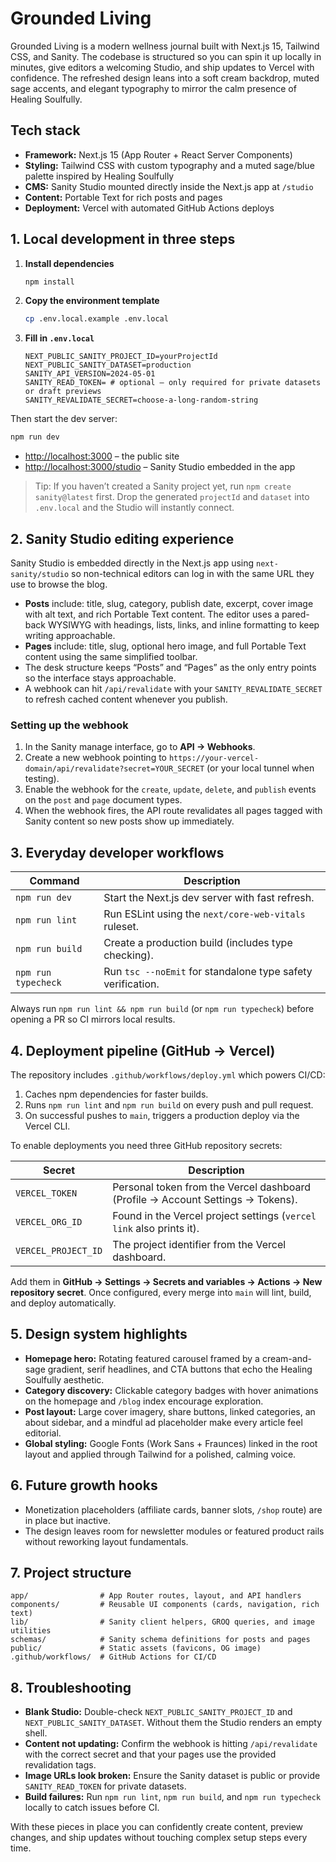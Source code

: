 # Grounded Living

Grounded Living is a modern wellness journal built with Next.js 15, Tailwind CSS, and Sanity. The codebase is structured so you
can spin it up locally in minutes, give editors a welcoming Studio, and ship updates to Vercel with confidence. The refreshed
design leans into a soft cream backdrop, muted sage accents, and elegant typography to mirror the calm presence of Healing
Soulfully.

## Tech stack

- **Framework:** Next.js 15 (App Router + React Server Components)
- **Styling:** Tailwind CSS with custom typography and a muted sage/blue palette inspired by Healing Soulfully
- **CMS:** Sanity Studio mounted directly inside the Next.js app at `/studio`
- **Content:** Portable Text for rich posts and pages
- **Deployment:** Vercel with automated GitHub Actions deploys

## 1. Local development in three steps

1. **Install dependencies**
   ```bash
   npm install
   ```
2. **Copy the environment template**
   ```bash
   cp .env.local.example .env.local
   ```
3. **Fill in `.env.local`**
   ```dotenv
   NEXT_PUBLIC_SANITY_PROJECT_ID=yourProjectId
   NEXT_PUBLIC_SANITY_DATASET=production
   SANITY_API_VERSION=2024-05-01
   SANITY_READ_TOKEN= # optional – only required for private datasets or draft previews
   SANITY_REVALIDATE_SECRET=choose-a-long-random-string
   ```

Then start the dev server:

```bash
npm run dev
```

- [http://localhost:3000](http://localhost:3000) – the public site
- [http://localhost:3000/studio](http://localhost:3000/studio) – Sanity Studio embedded in the app

> Tip: If you haven’t created a Sanity project yet, run `npm create sanity@latest` first. Drop the generated `projectId` and
> `dataset` into `.env.local` and the Studio will instantly connect.

## 2. Sanity Studio editing experience

Sanity Studio is embedded directly in the Next.js app using `next-sanity/studio` so non-technical editors can log in with the
same URL they use to browse the blog.

- **Posts** include: title, slug, category, publish date, excerpt, cover image with alt text, and rich Portable Text content. The editor uses a pared-back WYSIWYG with headings, lists, links, and inline formatting to keep writing approachable.
- **Pages** include: title, slug, optional hero image, and full Portable Text content using the same simplified toolbar.
- The desk structure keeps “Posts” and “Pages” as the only entry points so the interface stays approachable.
- A webhook can hit `/api/revalidate` with your `SANITY_REVALIDATE_SECRET` to refresh cached content whenever you publish.

### Setting up the webhook

1. In the Sanity manage interface, go to **API → Webhooks**.
2. Create a new webhook pointing to `https://your-vercel-domain/api/revalidate?secret=YOUR_SECRET` (or your local tunnel when
   testing).
3. Enable the webhook for the `create`, `update`, `delete`, and `publish` events on the `post` and `page` document types.
4. When the webhook fires, the API route revalidates all pages tagged with Sanity content so new posts show up immediately.

## 3. Everyday developer workflows

| Command | Description |
| --- | --- |
| `npm run dev` | Start the Next.js dev server with fast refresh. |
| `npm run lint` | Run ESLint using the `next/core-web-vitals` ruleset. |
| `npm run build` | Create a production build (includes type checking). |
| `npm run typecheck` | Run `tsc --noEmit` for standalone type safety verification. |

Always run `npm run lint && npm run build` (or `npm run typecheck`) before opening a PR so CI mirrors local results.

## 4. Deployment pipeline (GitHub → Vercel)

The repository includes `.github/workflows/deploy.yml` which powers CI/CD:

1. Caches npm dependencies for faster builds.
2. Runs `npm run lint` and `npm run build` on every push and pull request.
3. On successful pushes to `main`, triggers a production deploy via the Vercel CLI.

To enable deployments you need three GitHub repository secrets:

| Secret | Description |
| --- | --- |
| `VERCEL_TOKEN` | Personal token from the Vercel dashboard (Profile → Account Settings → Tokens). |
| `VERCEL_ORG_ID` | Found in the Vercel project settings (`vercel link` also prints it). |
| `VERCEL_PROJECT_ID` | The project identifier from the Vercel dashboard. |

Add them in **GitHub → Settings → Secrets and variables → Actions → New repository secret**. Once configured, every merge into
`main` will lint, build, and deploy automatically.

## 5. Design system highlights

- **Homepage hero:** Rotating featured carousel framed by a cream-and-sage gradient, serif headlines, and CTA buttons that echo the Healing Soulfully aesthetic.
- **Category discovery:** Clickable category badges with hover animations on the homepage and `/blog` index encourage exploration.
- **Post layout:** Large cover imagery, share buttons, linked categories, an about sidebar, and a mindful ad placeholder make every article feel editorial.
- **Global styling:** Google Fonts (Work Sans + Fraunces) linked in the root layout and applied through Tailwind for a polished, calming voice.

## 6. Future growth hooks

- Monetization placeholders (affiliate cards, banner slots, `/shop` route) are in place but inactive.
- The design leaves room for newsletter modules or featured product rails without reworking layout fundamentals.

## 7. Project structure

```
app/                # App Router routes, layout, and API handlers
components/         # Reusable UI components (cards, navigation, rich text)
lib/                # Sanity client helpers, GROQ queries, and image utilities
schemas/            # Sanity schema definitions for posts and pages
public/             # Static assets (favicons, OG image)
.github/workflows/  # GitHub Actions for CI/CD
```

## 8. Troubleshooting

- **Blank Studio:** Double-check `NEXT_PUBLIC_SANITY_PROJECT_ID` and `NEXT_PUBLIC_SANITY_DATASET`. Without them the Studio renders an empty shell.
- **Content not updating:** Confirm the webhook is hitting `/api/revalidate` with the correct secret and that your pages use the
  provided revalidation tags.
- **Image URLs look broken:** Ensure the Sanity dataset is public or provide `SANITY_READ_TOKEN` for private datasets.
- **Build failures:** Run `npm run lint`, `npm run build`, and `npm run typecheck` locally to catch issues before CI.

With these pieces in place you can confidently create content, preview changes, and ship updates without touching complex setup
steps every time.

